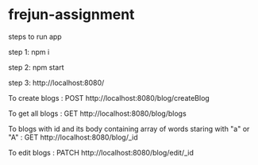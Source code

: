 # frejun-assignment
 
steps to run app

step 1:  npm i

step 2: npm start

step 3: http://localhost:8080/


To create blogs : POST  http://localhost:8080/blog/createBlog


To get all blogs : GET  http://localhost:8080/blog/blogs

To blogs with id and its body containing array of words staring with "a" or "A" : GET  http://localhost:8080/blog/_id

To edit blogs : PATCH  http://localhost:8080/blog/edit/_id